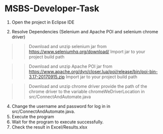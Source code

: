 # MSBS-Developer-Task
1. Open the project in Eclipse IDE

2. Resolve Dependencies (Selenium and Apache POI and selenium chrome driver)

>> Download and unzip selenium jar from https://www.seleniumhq.org/download/
>> Import jar to your project build path

>> Download and unzip Apache POI jar from https://www.apache.org/dyn/closer.lua/poi/release/bin/poi-bin-3.17-20170915.zip
>> Import jar to your project build path

>> Download and unzip chrome driver
>> provide the path of the chrome driver to the variable chromeWeDriverLocation in src/ConnectAndAutomate.java

4. Change the username and password for log in in src/ConnectAndAutomate.java.
5. Execute the program 
6. Wait for the program to execute successfully.
7. Check the result in Excel/Results.xlsx

